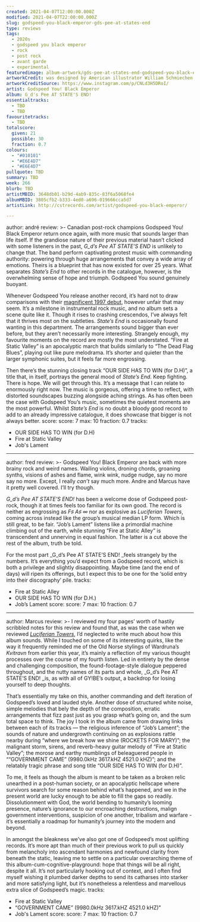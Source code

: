```yaml
---
created: 2021-04-07T12:00:00.000Z
modified: 2021-04-07T22:00:00.000Z
slug: godspeed-you-black-emperor-gds-pee-at-states-end
type: reviews
tags:
  - 2020s
  - godspeed you black emperor
  - rock
  - post rock
  - avant garde
  - experimental
featuredimage: album-artwork/gds-pee-at-states-end-godspeed-you-black-emperor.jpg
artworkCredit: was designed by American illustrator William Schmiechen.
artworkCreditSource: https://www.instagram.com/p/CNLd3H5DRoI/
artist: Godspeed You! Black Emperor
album: G_d's Pee AT STATE'S END!
essentialtracks:
  - TBD
  - TBD
favouritetracks:
  - TBD
totalscore:
  given: 21
  possible: 30
  fraction: 0.7
colours:
  - "#010101"
  - "#E6E4D7"
  - "#E6E4D7"
pullquote: TBD
summary: TBD
week: 266
blurb: TBD
artistMBID: 3648db01-b29d-4ab9-835c-83f6a5068fe4
albumMBID: 3805cfb2-b333-4ed0-a696-019666cca5d7
artistLink: http://cstrecords.com/artist/godspeed-you-black-emperor/

---
```

author: andré
review: >-
  Canadian post-rock champions Godspeed You! Black Emperor return once again, with more music that sounds larger than life itself. If the grandiose nature of their previous material hasn’t clicked with some listeners in the past, _G_d’s Pee AT STATE’S END_ is unlikely to change that. The band perform captivating protest music with commanding authority: powering through huge arrangements that convey a wide array of emotions. Theirs is a blueprint that has now existed for over 25 years. What separates _State’s End_ to other records in the catalogue, however, is the overwhelming sense of hope and triumph. Godspeed You sound genuinely buoyant.


  Whenever Godspeed You release another record, it’s hard not to draw comparisons with their [magnificent 1997 debut](/reviews/godspeed-you-black-emperor-f-sharp-a-sharp-infinity), however unfair that may seem. It’s a milestone in instrumental rock music, and no album sets a scene quite like it. Though it rises to crashing crescendos, I’ve always felt that it thrives most on the subtleties. _State’s End_ is occasionally found wanting in this department. The arrangements sound bigger than ever before, but they aren’t necessarily more interesting. Strangely enough, my favourite moments on the record are mostly the most understated. “Fire at Static Valley” is an apocalyptic march that builds similarly to “The Dead Flag Blues”, playing out like pure melodrama. It’s shorter and quieter than the larger symphonic suites, but it feels far more engrossing.


  Then there’s the stunning closing track “OUR SIDE HAS TO WIN (for D.H)”, a title that, in itself, portrays the general mood of _State’s End_. Keep fighting. There is hope. We will get through this. It’s a message that I can relate to enormously right now. The music is gorgeous, offering a time to reflect, with distorted soundscapes buzzing alongside aching strings. As has often been the case with Godspeed You’s music, sometimes the quietest moments are the most powerful. Whilst _State’s End_ is no doubt a bloody good record to add to an already impressive catalogue, it does showcase that bigger is not always better.
score:
  score: 7
  max: 10
  fraction: 0.7
tracks:
  - OUR SIDE HAS TO WIN (for D.H)
  - Fire at Static Valley
  - Job's Lament

---
author: fred
review: >-
  Godspeed You! Black Emperor are back with more brainy rock and weird names. Wailing violins, droning chords, groaning synths, visions of ashes and flame, wink wink, nudge nudge, say no more say no more. Except, I really _can’t_ say much more. Andre and Marcus have it pretty well covered. I’ll try though. 


  _G_d’s Pee AT STATE’S END!_ has been a welcome dose of Godspeed post-rock, though it at times feels too familiar for its own good. The record is neither as engrossing as _F♯ A♯ ∞_ nor as explosive as _Luciferian Towers_, coming across instead like the group’s musical median LP form. Which is still great, to be fair. “Job’s Lament” listens like a primordial machine climbing out of the earth, while stunning “Fire at Static Alley” is transcendent and unnerving in equal fashion. The latter is a cut above the rest of the album, truth be told.


  For the most part _G_d’s Pee AT STATE’S END! _feels strangely by the numbers. It’s everything you’d expect from a Godspeed record, which is both a privilege and slightly disappointing. Maybe time (and the end of days) will ripen its offerings, but I expect this to be one for the ‘solid entry into their discography’ pile.
tracks:
  - Fire at Static Alley
  - OUR SIDE HAS TO WIN (for D.H.)
  - Job’s Lament
score:
  score: 7
  max: 10
  fraction: 0.7

---
author: Marcus
review: >-
  I reviewed my four pages’ worth of hastily scribbled notes for this review and found that, as was the case when we reviewed _[Luciferian Towers](/reviews/godspeed-you-black-emperor-luciferian-towers)_, I’d neglected to write much about how this album sounds. While I touched on some of its interesting quirks, like the way it frequently reminded me of the Old Norse stylings of Wardruna’s _Kvitravn_ from earlier this year, it’s mainly a reflection of my various thought processes over the course of my fourth listen. Led in entirety by the dense and challenging composition, the found-footage-style dialogue peppered throughout, and the nutty names of its parts and whole, _G_d’s Pee AT STATE’S END! _is, as with all of GY!BE’s output, a backdrop for losing yourself to deep thoughts.


  That’s essentially my take on this, another commanding and deft iteration of Godspeed’s loved and lauded style. Another dose of structured white noise, simple melodies that bely the depth of the composition, erratic arrangements that fizz past just as you grasp what’s going on, and the sum total space to think. The joy I took in the album came from drawing links between each of its tracks — the religious inference of “Job’s Lament”; the sounds of nature and undergrowth continuing on as explosions rattle nearby during “where we break how we shine (ROCKETS FOR MARY)”; the malignant storm, sirens, and reverb-heavy guitar melody of “Fire at Static Valley”; the morose and earthy mumblings of beleaguered people in ““GOVERNMENT CAME” (9980.0kHz 3617.kHZ 4521.0 kHZ)”; and the relatably tragic phrase and song title “OUR SIDE HAS TO WIN (for D.H)”.


  To me, it feels as though the album is meant to be taken as a broken relic unearthed in a post-human society, or an apocalyptic hellscape where survivors search for some reason behind what’s happened, and we in the present world are lucky enough to be able to fill the gaps so readily. Dissolutionment with God, the world bending to humanity’s looming presence, nature’s ignorance to our encroaching destructions, malign government interventions, suspicion of one another, tribalism and warfare - it’s essentially a roadmap for humanity’s journey into the modern and beyond.


  In amongst the bleakness we’ve also got one of Godspeed’s most uplifting records. It’s more apt than much of their previous work to pull us quickly from melancholy into ascendant harmonies and newfound clarity from beneath the static, leaving me to settle on a particular overarching theme of this album-cum-cognitive-playground: hope that things will be all right, despite it all. It’s not particularly hooking out of context, and I often find myself wishing it plumbed darker depths to send its catharses into starker and more satisfying light, but it’s nonetheless a relentless and marvellous extra slice of Godspeed’s magic.
tracks:
  - Fire at Static Valley
  - “GOVERNMENT CAME” (9980.0kHz 3617.kHZ 4521.0 kHZ)"
  - Job's Lament
score:
  score: 7
  max: 10
  fraction: 0.7
